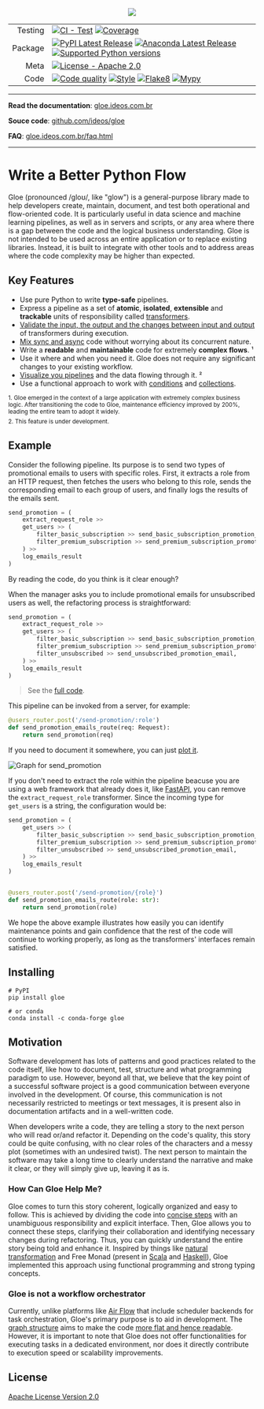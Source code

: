 
<div align="center" style="margin-top: 2rem;">
  <img src="https://gloe.ideos.com.br/_static/assets/gloe-logo.png"><br>
</div>



| | | 
| ---:|----|
| Testing | [![CI - Test](https://github.com/ideos/gloe/actions/workflows/test.yml/badge.svg)](https://github.com/ideos/gloe/actions/workflows/test.yml) [![Coverage](https://codecov.io/github/ideos/gloe/coverage.svg?branch=main)](https://codecov.io/gh/ideos/gloe) |
| Package | [![PyPI Latest Release](https://img.shields.io/pypi/v/gloe.svg?color=%2334D058)](https://pypi.org/project/gloe) [![Anaconda Latest Release](https://anaconda.org/conda-forge/gloe/badges/version.svg)](https://anaconda.org/conda-forge/gloe) [![Supported Python versions](https://img.shields.io/pypi/pyversions/gloe.svg?color=%2334D058)](https://pypi.org/project/gloe) |
| Meta | [![License - Apache 2.0](https://img.shields.io/pypi/l/gloe.svg?color=%2304b367)](https://github.com/ideos/gloe/blob/main/LICENSE) |
| Code | [![Code quality](https://github.com/ideos/gloe/actions/workflows/code-quality.yml/badge.svg)](https://github.com/ideos/gloe/actions/workflows/code-quality.yml) [![Style](https://img.shields.io/badge/style-black-000000.svg)](https://github.com/psf/black) [![Flake8](https://img.shields.io/badge/flake8-checked-7854cc)](https://flake8.pycqa.org/) [![Mypy](https://www.mypy-lang.org/static/mypy_badge.svg)](https://www.mypy-lang.org/)|

***

**Read the documentation**: [gloe.ideos.com.br](https://gloe.ideos.com.br)

**Souce code**: [github.com/ideos/gloe](https://github.com/ideos/gloe)

**FAQ**: [gloe.ideos.com.br/faq.html](https://gloe.ideos.com.br/faq.html)

***

# Write a Better Python Flow

Gloe (pronounced /ɡloʊ/, like "glow") is a general-purpose library made to help developers create, maintain, document, and test both operational and flow-oriented code. It is particularly useful in data science and machine learning pipelines, as well as in servers and scripts, or any area where there is a gap between the code and the logical business understanding. Gloe is not intended to be used across an entire application or to replace existing libraries. Instead, it is built to integrate with other tools and to address areas where the code complexity may be higher than expected.

## Key Features

- Use pure Python to write **type-safe** pipelines.
- Express a pipeline as a set of **atomic**, **isolated**, **extensible** and **trackable** units of responsibility called [transformers](https://gloe.ideos.com.br/theory.html).
- [Validate the input, the output and the changes between input and output](https://gloe.ideos.com.br/getting-started/ensurers.html) of transformers during execution.
- [Mix sync and async](https://gloe.ideos.com.br/getting-started/async-transformers.html#async-pipelines) code without worrying about its concurrent nature.
- Write a **readable** and **maintainable** code for extremely **complex flows**. ¹ 
- Use it where and when you need it. Gloe does not require any significant changes to your existing workflow.
- [Visualize you pipelines](https://gloe.ideos.com.br/getting-started/plotting.html) and the data flowing through it. ²
- Use a functional approach to work with [conditions](https://gloe.ideos.com.br/getting-started/conditional-flows.html) and [collections](https://gloe.ideos.com.br/api-reference/gloe.collection.html).

<sub>1. Gloe emerged in the context of a large application with extremely complex business logic. After transitioning the code to Gloe, maintenance efficiency improved by 200%, leading the entire team to adopt it widely.</sub>

<sub style="display: block; margin-top: -0.5rem;">2. This feature is under development.</sub>

## Example

Consider the following pipeline. Its purpose is to send two types of promotional emails to users with specific roles. First, it extracts a role from an HTTP request, then fetches the users who belong to this role, sends the corresponding email to each group of users, and finally logs the results of the emails sent.

```python
send_promotion = (
    extract_request_role >>
    get_users >> (
        filter_basic_subscription >> send_basic_subscription_promotion_email,
        filter_premium_subscription >> send_premium_subscription_promotion_email,
    ) >>
    log_emails_result
)
```

By reading the code, do you think is it clear enough?

When the manager asks you to include promotional emails for unsubscribed users as well, the refactoring process is straightforward:


```python
send_promotion = (
    extract_request_role >>
    get_users >> (
        filter_basic_subscription >> send_basic_subscription_promotion_email,
        filter_premium_subscription >> send_premium_subscription_promotion_email,
        filter_unsubscribed >> send_unsubscribed_promotion_email,
    ) >>
    log_emails_result
)
```

> See the [full code](https://gloe.ideos.com.br/getting-started/plotting.html).

This pipeline can be invoked from a server, for example:

```python
@users_router.post('/send-promotion/:role')
def send_promotion_emails_route(req: Request):
    return send_promotion(req)
```

If you need to document it somewhere, you can just [plot it](https://gloe.ideos.com.br/getting-started/plotting.html).

![Graph for send_promotion](https://gloe.ideos.com.br/_images/graph_example.jpeg)

If you don't need to extract the role within the pipeline beacuse you are using a web framework that already does it, like [FastAPI](https://fastapi.tiangolo.com/), you can remove the `extract_request_role` transformer. Since the incoming type for `get_users` is a string, the configuration would be:


```python
send_promotion = (
    get_users >> (
        filter_basic_subscription >> send_basic_subscription_promotion_email,
        filter_premium_subscription >> send_premium_subscription_promotion_email,
        filter_unsubscribed >> send_unsubscribed_promotion_email,
    ) >>
    log_emails_result
)


@users_router.post('/send-promotion/{role}')
def send_promotion_emails_route(role: str):
    return send_promotion(role)
```

We hope the above example illustrates how easily you can identify maintenance points and gain confidence that the rest of the code will continue to working properly, as long as the transformers' interfaces remain satisfied.

## Installing

```shell
# PyPI
pip install gloe
```


```shell
# or conda
conda install -c conda-forge gloe
```

## Motivation

Software development has lots of patterns and good practices related to the code itself, like how to document, test, structure and what programming paradigm to use. However, beyond all that, we believe that the key point of a successful software project is a good communication between everyone involved in the development. Of course, this communication is not necessarily restricted to meetings or text messages, it is present also in documentation artifacts and in a well-written code.

When developers write a code, they are telling a story to the next person who will read or/and refactor it. Depending on the code's quality, this story could be quite confusing, with no clear roles of the characters and a messy plot (sometimes with an undesired twist). The next person to maintain the software may take a long time to clearly understand the narrative and make it clear, or they will simply give up, leaving it as is.


### How Can Gloe Help Me?

Gloe comes to turn this story coherent, logically organized and easy to follow. This is achieved by dividing the code into [concise steps](https://gloe.ideos.com.br/theory.html) with an unambiguous responsibility and explicit interface. Then, Gloe allows you to connect these steps, clarifying their collaboration and identifying necessary changes during refactoring. Thus, you can quickly understand the entire story being told and enhance it. Inspired by things like [natural transformation](https://ncatlab.org/nlab/show/natural+transformation) and Free Monad (present in [Scala](https://typelevel.org/cats/datatypes/freemonad.html) and [Haskell](https://serokell.io/blog/introduction-to-free-monads)), Gloe implemented this approach using functional programming and strong typing concepts.

### Gloe is not a workflow orchestrator

Currently, unlike platforms like [Air Flow](https://airflow.apache.org/) that include scheduler backends for task orchestration, Gloe's primary purpose is to aid in development. The [graph structure](https://gloe.ideos.com.br/theory.html) aims to make the code [more flat and hence readable](https://en.wikibooks.org/wiki/Computer_Programming/Coding_Style/Minimize_nesting). However, it is important to note that Gloe does not offer functionalities for executing tasks in a dedicated environment, nor does it directly contribute to execution speed or scalability improvements.


## License

[Apache License Version 2.0](https://github.com/ideos/gloe/blob/main/LICENSE)